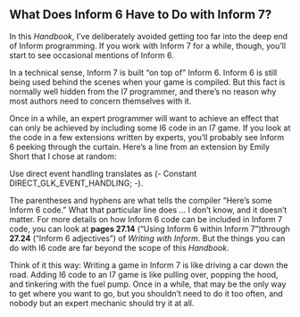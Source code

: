 ## What Does Inform 6 Have to Do with Inform 7?

In this _Handbook_, I’ve deliberately avoided getting too far into the deep end of Inform programming. If you work with Inform 7 for a while, though, you’ll start to see occasional mentions of Inform 6.

In a technical sense, Inform 7 is built “on top of” Inform 6\. Inform 6 is still being used behind the scenes when your game is compiled. But this fact is normally well hidden from the I7 programmer, and there’s no reason why most authors need to concern themselves with it.

Once in a while, an expert programmer will want to achieve an effect that can only be achieved by including some I6 code in an I7 game. If you look at the code in a few extensions written by experts, you’ll probably see Inform 6 peeking through the curtain. Here’s a line from an extension by Emily Short that I chose at random:

Use direct event handling translates as (- Constant DIRECT_GLK_EVENT_HANDLING; -).

The parentheses and hyphens are what tells the compiler “Here’s some Inform 6 code.” What that particular line does … I don’t know, and it doesn’t matter. For more details on how Inform 6 code can be included in Inform 7 code, you can look at **pages 27.14** (“Using Inform 6 within Inform 7”)through **27.24** (“Inform 6 adjectives”) of _Writing with Inform_. But the things you can do with I6 code are far beyond the scope of this _Handbook_.

Think of it this way: Writing a game in Inform 7 is like driving a car down the road. Adding I6 code to an I7 game is like pulling over, popping the hood, and tinkering with the fuel pump. Once in a while, that may be the only way to get where you want to go, but you shouldn’t need to do it too often, and nobody but an expert mechanic should try it at all.
